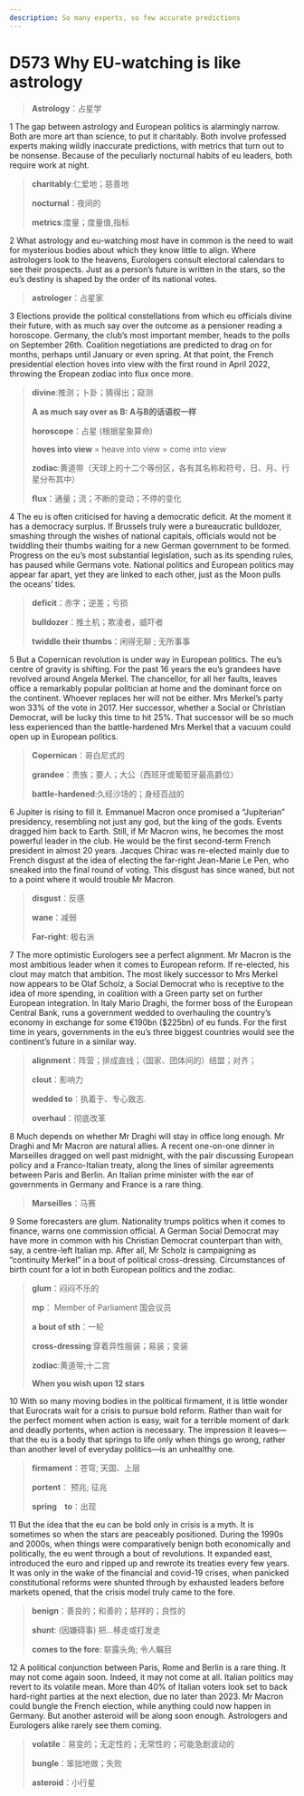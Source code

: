 ```yaml
---
description: So many experts, so few accurate predictions
---
```


# D573 Why EU-watching is like astrology
> **Astrology**：占星学
 > 

1 The gap between astrology and European politics is alarmingly narrow. Both are more art than science, to put it charitably. Both involve professed experts making wildly inaccurate predictions, with metrics that turn out to be nonsense. Because of the peculiarly nocturnal habits of eu leaders, both require work at night.

> **charitably**:仁爱地；慈善地
>
> **nocturnal**：夜间的
>
> **metrics**:度量；度量值,指标
>

2 What astrology and eu-watching most have in common is the need to wait for mysterious bodies about which they know little to align. Where astrologers look to the heavens, Eurologers consult electoral calendars to see their prospects. Just as a person’s future is written in the stars, so the eu’s destiny is shaped by the order of its national votes.

> **astrologer**：占星家
>

3 Elections provide the political constellations from which eu officials divine their future, with as much say over the outcome as a pensioner reading a horoscope. Germany, the club’s most important member, heads to the polls on September 26th. Coalition negotiations are predicted to drag on for months, perhaps until January or even spring. At that point, the French presidential election hoves into view with the first round in April 2022, throwing the Eropean zodiac into flux once more.

> **divine**:推测；卜卦；猜得出；窥测
>
> **A as much say over as B: A与B的话语权一样**
>
> **horoscope**：占星 (根据星象算命)
>
> **hoves into view** = heave into view = come into view
>
> **zodiac**:黄道带（天球上的十二个等份区，各有其名称和符号，日、月、行星分布其中）
>
> **flux**：通量；流；不断的变动；不停的变化
>

4 The eu is often criticised for having a democratic deficit. At the moment it has a democracy surplus. If Brussels truly were a bureaucratic bulldozer, smashing through the wishes of national capitals, officials would not be twiddling their thumbs waiting for a new German government to be formed. Progress on the eu’s most substantial legislation, such as its spending rules, has paused while Germans vote. National politics and European politics may appear far apart, yet they are linked to each other, just as the Moon pulls the oceans’ tides.

> **deficit**：赤字；逆差；亏损
>
> **bulldozer**：推土机；欺凌者，威吓者
>
> **twiddle their thumbs**：闲得无聊 ; 无所事事
>

5 But a Copernican revolution is under way in European politics. The eu’s centre of gravity is shifting. For the past 16 years the eu’s grandees have revolved around Angela Merkel. The chancellor, for all her faults, leaves office a remarkably popular politician at home and the dominant force on the continent. Whoever replaces her will not be either. Mrs Merkel’s party won 33% of the vote in 2017. Her successor, whether a Social or Christian Democrat, will be lucky this time to hit 25%. That successor will be so much less experienced than the battle-hardened Mrs Merkel that a vacuum could open up in European politics.

> **Copernican**：哥白尼式的
>
> **grandee**：贵族；要人；大公（西班牙或葡萄牙最高爵位）
>
> **battle-hardened**:久经沙场的；身经百战的
>

6 Jupiter is rising to fill it. Emmanuel Macron once promised a “Jupiterian” presidency, resembling not just any god, but the king of the gods. Events dragged him back to Earth. Still, if Mr Macron wins, he becomes the most powerful leader in the club. He would be the first second-term French president in almost 20 years. Jacques Chirac was re-elected mainly due to French disgust at the idea of electing the far-right Jean-Marie Le Pen, who sneaked into the final round of voting. This disgust has since waned, but not to a point where it would trouble Mr Macron.

> **disgust**：反感
>
> **wane**：减弱
>
> **Far-right**: 极右派
>

7 The more optimistic Eurologers see a perfect alignment. Mr Macron is the most ambitious leader when it comes to European reform. If re-elected, his clout may match that ambition. The most likely successor to Mrs Merkel now appears to be Olaf Scholz, a Social Democrat who is receptive to the idea of more spending, in coalition with a Green party set on further European integration. In Italy Mario Draghi, the former boss of the European Central Bank, runs a government wedded to overhauling the country’s economy in exchange for some €190bn ($225bn) of eu funds. For the first time in years, governments in the eu’s three biggest countries would see the continent’s future in a similar way.

> **alignment**：阵营；排成直线；（国家、团体间的）结盟；对齐；
>
> **clout**：影响力
>
> **wedded to**：执着于、专心致志.
>
> **overhaul**：彻底改革
>

8 Much depends on whether Mr Draghi will stay in office long enough. Mr Draghi and Mr Macron are natural allies. A recent one-on-one dinner in Marseilles dragged on well past midnight, with the pair discussing European policy and a Franco-Italian treaty, along the lines of similar agreements between Paris and Berlin. An Italian prime minister with the ear of governments in Germany and France is a rare thing.

> **Marseilles**：马赛
>

9 Some forecasters are glum. Nationality trumps politics when it comes to finance, warns one commission official. A German Social Democrat may have more in common with his Christian Democrat counterpart than with, say, a centre-left Italian mp. After all, Mr Scholz is campaigning as “continuity Merkel” in a bout of political cross-dressing. Circumstances of birth count for a lot in both European politics and the zodiac.

> **glum**：闷闷不乐的
>
> **mp**： Member of Parliament 国会议员
>
> **a bout of sth**：一轮
>
> **cross-dressing**:穿着异性服装；易装；变装
>
> **zodiac**:黄道带;十二宫
>
> **When you wish upon 12 stars**
>

10 With so many moving bodies in the political firmament, it is little wonder that Eurocrats wait for a crisis to pursue bold reform. Rather than wait for the perfect moment when action is easy, wait for a terrible moment of dark and deadly portents, when action is necessary. The impression it leaves—that the eu is a body that springs to life only when things go wrong, rather than another level of everyday politics—is an unhealthy one.

> **firmament**：苍穹; 天国、上层
>
> **portent**： 预兆; 征兆
>
> **spring　to**：出现
>

11 But the idea that the eu can be bold only in crisis is a myth. It is sometimes so when the stars are peaceably positioned. During the 1990s and 2000s, when things were comparatively benign both economically and politically, the eu went through a bout of revolutions. It expanded east, introduced the euro and ripped up and rewrote its treaties every few years. It was only in the wake of the financial and covid-19 crises, when panicked constitutional reforms were shunted through by exhausted leaders before markets opened, that the crisis model truly came to the fore.

> **benign**：善良的；和善的；慈祥的；良性的
>
> **shunt**: (因嫌碍事) 把…移走或打发走
>
> **comes to the fore**: 崭露头角; 令人瞩目
>

12 A political conjunction between Paris, Rome and Berlin is a rare thing. It may not come again soon. Indeed, it may not come at all. Italian politics may revert to its volatile mean. More than 40% of Italian voters  look set to back hard-right parties at the next election, due no later than 2023. Mr Macron could bungle the French election, while anything could now happen in Germany. But another asteroid will be along soon enough. Astrologers and Eurologers alike rarely see them coming.

> **volatile**：易变的；无定性的；无常性的；可能急剧波动的
>
> **bungle**：笨拙地做；失败
>
> **asteroid**：小行星
>

